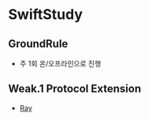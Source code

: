 # SwiftStudy

## GroundRule
- 주 1회 온/오프라인으로 진행

## Weak.1 Protocol Extension
- [Ray](https://github.com/zzisun/SwiftStudy/tree/master/ProtocolExtension/ProtocolRay/ProtocolRay)
